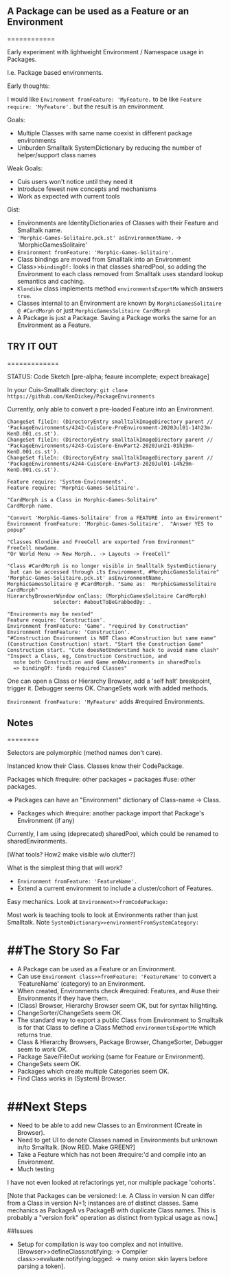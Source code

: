 ## A Package can be used as a Feature or an Environment
============

Early experiment with lightweight Environment / Namespace usage in Packages.

I.e. Package based environments.

Early thoughts:

I would like ```Environment fromFeature: 'MyFeature.``` to be like ```Feature require: 'MyFeature'.``` but the result is an environment.

Goals: 
- Multiple Classes with same name coexist in different package environments
- Unburden Smalltalk SystemDictionary by reducing the number of helper/support class names

Weak Goals: 
- Cuis users won't notice until they need it
- Introduce fewest new concepts and mechanisms
- Work as expected with current tools

Gist:
- Environments are IdentityDictionaries of Classes with their Feature and Smalltalk name.
- ```'Morphic-Games-Solitaire.pck.st' asEnvironmentName.``` -> 'MorphicGamesSolitaire'
- ```Environment fromFeature: 'Morphic-Games-Solitaire'.```
- Class bindings are moved from Smalltalk into an Environment
- Class>>```bindingOf:``` looks in that classes sharedPool,
 so adding the Environment to each class removed from Smalltalk
 uses standard lookup semantics and caching.
- ```Klondike``` class implements method ```environmentsExportMe``` which answers ```true```.
- Classes internal to an Environment are known by ```MorphicGamesSolitaire @ #CardMorph``` or just ```MorphicGamesSolitaire CardMorph```
- A Package is just a Package.  Saving a Package works the same for an Environment as a Feature.

## TRY IT OUT
=============

STATUS: Code Sketch [pre-alpha; feaure incomplete; expect breakage]

In your Cuis-Smalltalk directory:
```git clone https://github.com/KenDickey/PackageEnvironments```

Currently, only able to convert a pre-loaded Feature into an Environment.

````smalltalk
ChangeSet fileIn: (DirectoryEntry smalltalkImageDirectory parent // 'PackageEnvironments/4242-CuisCore-PreEnvironment-2020Jul01-14h23m-KenD.001.cs.st').
ChangeSet fileIn: (DirectoryEntry smalltalkImageDirectory parent // 'PackageEnvironments/4243-CuisCore-EnvPart2-2020Jun21-01h19m-KenD.001.cs.st').
ChangeSet fileIn: (DirectoryEntry smalltalkImageDirectory parent // 'PackageEnvironments/4244-CuisCore-EnvPart3-2020Jul01-14h29m-KenD.001.cs.st').

Feature require: 'System-Environments'.
Feature require: 'Morphic-Games-Solitaire'.

"CardMorph is a Class in Morphic-Games-Solitaire"
CardMorph name.

"Convert 'Morphic-Games-Solitaire' from a FEATURE into an Environment"
Environment fromFeature: 'Morphic-Games-Solitaire'.  "Answer YES to popup"

"Classes Klondike and FreeCell are exported from Environment"
FreeCell newGame. 
"Or World Menu -> New Morph.. -> Layouts -> FreeCell"

"Class #CardMorph is no longer visible in Smalltalk SystemDictionary
 but can be accessed through its Enviromment, #MorphicGamesSolitaire"
'Morphic-Games-Solitaire.pck.st' asEnvironmentName.
MorphicGamesSolitaire @ #CardMorph. "Same as:  MorphicGamesSolitaire CardMorph"
HierarchyBrowserWindow onClass: (MorphicGamesSolitaire CardMorph)
		       selector: #aboutToBeGrabbedBy: .

"Environments may be nested"
Feature require: 'Construction'.
Environment fromFeature: 'Game'. "required by Construction"
Environment fromFeature: 'Construction'.
"#Construction Environment is NOT Class #Construction but same name"
(Construction Construction) start. "Start the Construction Game"
Construction start. "Cute doesNotUnderstand hack to avoid name clash"
"Inspect a Class, eg, Construction Construction, and
  note both Construction and Game enOAvironments in sharedPools
  => bindingOf: finds required Classes"

````

One can open a Class or Hierarchy Browser, add a 'self halt' breakpoint, trigger it.  Debugger seems OK.  ChangeSets work with added methods.

```Environment fromFeature: 'MyFeature'``` adds #required Environments.


## Notes
========

Selectors are polymorphic (method names don't care).

Instanced know their Class.  Classes know their CodePackage.

Packages which #require: other packages = packages #use: other packages.

=> Packages can have an "Environment" dictionary of Class-name -> Class.

- Packages which #require: another package import that Package's Environment (if any)

Currently, I am using (deprecated) sharedPool, which could be renamed to sharedEnvironments.


[What tools?  How2 make visible w/o clutter?]

What is the simplest thing that will work?

- ```Environment fromFeature: 'FeatureName'.```
- Extend a current environment to include a cluster/cohort of Features.

Easy mechanics.  Look at ```Environment>>fromCodePackage:```

Most work is teaching tools to look at Environments rather than just Smalltalk.  Note ```SystemDictionary>>environmentFromSystemCategory:```

##The Story So Far
==========
- A Package can be used as a Feature or an Environment.
- Can use ```Environment class>>fromFeature: 'FeatureName'``` to convert a 'FeatureName' (category) to an Environment.
- When created, Environments check #required: Features, and #use their Environments if they have them.
- (Class) Browser, Hierarchy Browser seem OK, but for syntax hilighting.
- ChangeSorter/ChangeSets seem OK.
- The standard way to export a public Class from Environment to Smalltalk is for that Class to define a Class Method ```environmentsExportMe``` which returns true.
- Class & Hierarchy Browsers, Package Browser, ChangeSorter, Debugger seem to work OK.
- Package Save/FileOut working (same for Feature or Environment).
- ChangeSets seem OK.
- Packages which create multiple Categories seem OK.
- Find Class works in (System) Browser.


##Next Steps
==========
- Need to be able to add new Classes to an Environment (Create in Browser).
- Need to get UI to denote Classes named in Environments but unknown in/to Smalltalk. [Now RED. Make GREEN?]
- Take a Feature which has not been #require:'d and compile into an Environment.
- Much testing

I have not even looked at refactorings yet, nor multiple package 'cohorts'.

[Note that Packages can be versioned: I.e. A Class in version N can differ from a Class in version N+1; instances are of distinct classes.  Same mechanics as PackageA vs PackageB with duplicate Class names.  This is probably a "version fork" operation as distinct from typical usage as now.]

##Issues
- Setup for compilation is way too complex and not intuitive. [Browser>>defineClass:notifying: -> Compiler class>>evaluate:notifying:logged: -> many onion skin layers before parsing a token].

